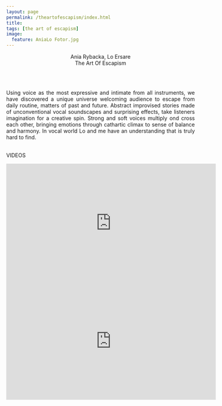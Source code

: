 ```yaml
---
layout: page
permalink: /theartofescapism/index.html
title:
tags: [the art of escapism]
image:
  feature: AniaLo Fotor.jpg
---
```

<center>
Ania Rybacka, Lo Ersare<br>
The Art Of Escapism
</center>

<br><br>

<p align="justify">
Using voice as the most expressive and intimate from all instruments, we have discovered a unique universe welcoming audience to escape from daily routine, matters of past and future. Abstract improvised stories made of unconventional vocal soundscapes and surprising effects, take listeners imagination for a creative spin. Strong and soft voices multiply ond cross each other, bringing emotions through cathartic climax to sense of balance and harmony. In vocal world Lo and me have an understanding that is truly hard to find.
<br><br>

VIDEOS

<iframe width="560" height="315" src="https://www.youtube.com/embed/Ox6Ak3tLoF4" frameborder="0" allowfullscreen></iframe>

<iframe width="560" height="315" src="https://www.youtube.com/embed/1GIwdAvJk6o" frameborder="0" allowfullscreen></iframe>

<br><br>
